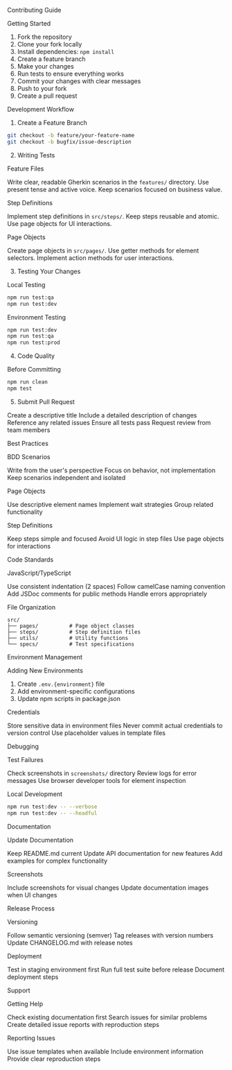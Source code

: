 Contributing Guide

Getting Started

1. Fork the repository
2. Clone your fork locally
3. Install dependencies: `npm install`
4. Create a feature branch
5. Make your changes
6. Run tests to ensure everything works
7. Commit your changes with clear messages
8. Push to your fork
9. Create a pull request

Development Workflow

1. Create a Feature Branch

```bash
git checkout -b feature/your-feature-name
git checkout -b bugfix/issue-description
```

2. Writing Tests

Feature Files

Write clear, readable Gherkin scenarios in the `features/` directory.
Use present tense and active voice.
Keep scenarios focused on business value.

Step Definitions

Implement step definitions in `src/steps/`.
Keep steps reusable and atomic.
Use page objects for UI interactions.

Page Objects

Create page objects in `src/pages/`.
Use getter methods for element selectors.
Implement action methods for user interactions.

3. Testing Your Changes

Local Testing

```bash
npm run test:qa
npm run test:dev
```

Environment Testing

```bash
npm run test:dev
npm run test:qa
npm run test:prod
```

4. Code Quality

Before Committing

```bash
npm run clean
npm test
```

5. Submit Pull Request

Create a descriptive title
Include a detailed description of changes
Reference any related issues
Ensure all tests pass
Request review from team members

Best Practices

BDD Scenarios

Write from the user's perspective
Focus on behavior, not implementation
Keep scenarios independent and isolated

Page Objects

Use descriptive element names
Implement wait strategies
Group related functionality

Step Definitions

Keep steps simple and focused
Avoid UI logic in step files
Use page objects for interactions

Code Standards

JavaScript/TypeScript

Use consistent indentation (2 spaces)
Follow camelCase naming convention
Add JSDoc comments for public methods
Handle errors appropriately

File Organization

```
src/
├── pages/          # Page object classes
├── steps/          # Step definition files  
├── utils/          # Utility functions
└── specs/          # Test specifications
```

Environment Management

Adding New Environments

1. Create `.env.{environment}` file
2. Add environment-specific configurations
3. Update npm scripts in package.json

Credentials

Store sensitive data in environment files
Never commit actual credentials to version control
Use placeholder values in template files

Debugging

Test Failures

Check screenshots in `screenshots/` directory
Review logs for error messages
Use browser developer tools for element inspection

Local Development

```bash
npm run test:dev -- --verbose
npm run test:dev -- --headful
```

Documentation

Update Documentation

Keep README.md current
Update API documentation for new features
Add examples for complex functionality

Screenshots

Include screenshots for visual changes
Update documentation images when UI changes

Release Process

Versioning

Follow semantic versioning (semver)
Tag releases with version numbers
Update CHANGELOG.md with release notes

Deployment

Test in staging environment first
Run full test suite before release
Document deployment steps

Support

Getting Help

Check existing documentation first
Search issues for similar problems
Create detailed issue reports with reproduction steps

Reporting Issues

Use issue templates when available
Include environment information
Provide clear reproduction steps